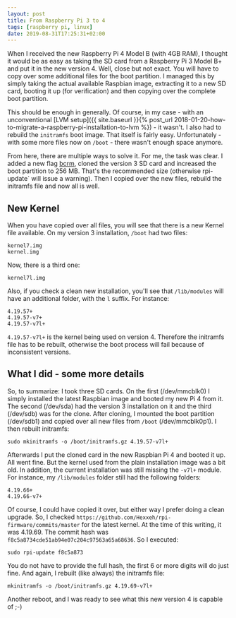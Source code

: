 ```yaml
---
layout: post
title: From Raspberry Pi 3 to 4
tags: [raspberry pi, linux]
date: 2019-08-31T17:25:31+02:00
---
```


When I received the new Raspberry Pi 4 Model B (with 4GB RAM), I thought it would be as easy as taking the SD card from a Raspberry Pi 3 Model B+ and put it in the new version 4. Well, close but not exact. You will have to copy over some additional files for the boot partition. I managed this by simply taking the actual available Raspbian image, extracting it to a new SD card, booting it up (for verification) and then copying over the complete boot partition.

This should be enough in generally. Of course, in my case - with an unconventional [LVM setup]({{ site.baseurl }}{% post_url 2018-01-20-how-to-migrate-a-raspberry-pi-installation-to-lvm %}) - it wasn't. I also had to rebuild the `initramfs` boot image. That itself is fairly easy. Unfortunately - with some more files now on `/boot` - there wasn't enough space anymore.

From here, there are multiple ways to solve it. For me, the task was clear. I added a new flag [bcrm](https://github.com/jeansen/bcrm), cloned the version 3 SD card and increased the boot partition to 256 MB. That's the recommended size (otherwise rpi-update` will issue a warning). Then I copied over the new files, rebuild the initramfs file and now all is well.


## New Kernel

When you have copied over all files, you will see that there is a new Kernel file available. On my version 3 installation, `/boot` had two files:
    
    kernel7.img
    kernel.img

Now, there is a third one: 

    kernel7l.img
    
Also, if you check a clean new installation, you'll see that `/lib/modules` will have an additional folder, with the `l` suffix. For instance:

    4.19.57+  
    4.19.57-v7+  
    4.19.57-v7l+

`4.19.57-v7l+` is the kernel being used on version 4. Therefore the initramfs file has to be rebuilt, otherwise the boot process will fail because of inconsistent versions.

## What I did - some more details

So, to summarize: I took three SD cards. On the first (/dev/mmcblk0) I simply installed the latest Raspbian image and booted my new Pi 4 from it. The second (/dev/sda) had the version 3 installation on it and the third (/dev/sdb) was for the clone. After cloning, I mounted the boot partition (/dev/sdb1) and copied over all new files from `/boot` (/dev/mmcblk0p1). I then rebuilt initramfs:

    sudo mkinitramfs -o /boot/initramfs.gz 4.19.57-v7l+
    
Afterwards I put the cloned card in the new Raspbian Pi 4 and booted it up. All went fine. But the kernel used from the plain installation image was a bit old. In addition, the current installation was still missing the `-v7l+` module. For instance, my `/lib/modules` folder still had the following folders:

    4.19.66+  
    4.19.66-v7+  
        
Of course, I could have copied it over, but either way I prefer doing a clean upgrade. So, I checked `https://github.com/Hexxeh/rpi-firmware/commits/master` for the latest kernel. At the time of this writing, it was 4.19.69. The commit hash was `f8c5a8734cde51ab94e07c204c97563a65a68636`. So I executed:

    sudo rpi-update f8c5a873
    
You do not have to provide the full hash, the first 6 or more digits will do just fine. And again, I rebuilt (like always) the initramfs file:

    mkinitramfs -o /boot/initramfs.gz 4.19.69-v7l+

Another reboot, and I was ready to see what this new version 4 is capable of ;-)
